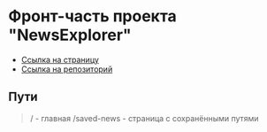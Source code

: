 # Фронт-часть проекта "NewsExplorer"

* [Ссылка на страницу](https://www.alpavlovnews.site/)
* [Ссылка на репозиторий](https://github.com/Sh4n-Oldone/news-explorer-frontend)

## Пути

> / - главная
> /saved-news - страница с сохранёнными путями
